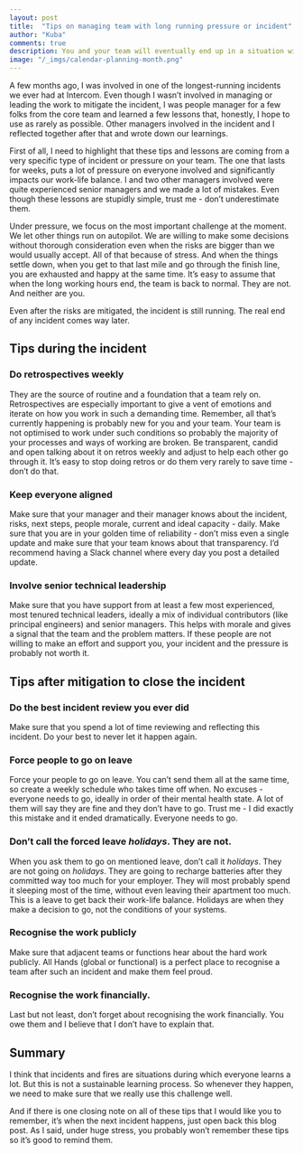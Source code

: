 ```yaml
---
layout: post
title:  "Tips on managing team with long running pressure or incident"
author: "Kuba"
comments: true
description: You and your team will eventually end up in a situation with long running pressure - either an unexpected incident, project risk being more damaging than expected or something else. How to lead your team through that time?
image: "/_imgs/calendar-planning-month.png"
---
```

A few months ago, I was involved in one of the longest-running incidents we ever had at Intercom. Even though I wasn’t involved in managing or leading the work to mitigate the incident, I was people manager for a few folks from the core team and learned a few lessons that, honestly, I hope to use as rarely as possible. Other managers involved in the incident and I reflected together after that and wrote down our learnings.

First of all, I need to highlight that these tips and lessons are coming from a very specific type of incident or pressure on your team. The one that lasts for weeks, puts a lot of pressure on everyone involved and significantly impacts our work-life balance. I and two other managers involved were quite experienced senior managers and we made a lot of mistakes. Even though these lessons are stupidly simple, trust me - don’t underestimate them.

Under pressure, we focus on the most important challenge at the moment. We let other things run on autopilot. We are willing to make some decisions without thorough consideration even when the risks are bigger than we would usually accept. All of that because of stress. And when the things settle down, when you get to that last mile and go through the finish line, you are exhausted and happy at the same time. It’s easy to assume that when the long working hours end, the team is back to normal. They are not. And neither are you.

Even after the risks are mitigated, the incident is still running. The real end of any incident comes way later.

## Tips during the incident

### Do retrospectives weekly
They are the source of routine and a foundation that a team rely on. Retrospectives are especially important to give a vent of emotions and iterate on how you work in such a demanding time. Remember, all that’s currently happening is probably new for you and your team. Your team is not optimised to work under such conditions so probably the majority of your processes and ways of working are broken. Be transparent, candid and open talking about it on retros weekly and adjust to help each other go through it. It’s easy to stop doing retros or do them very rarely to save time - don’t do that.

### Keep everyone aligned
Make sure that your manager and their manager knows about the incident, risks, next steps, people morale, current and ideal capacity - daily. Make sure that you are in your golden time of reliability - don’t miss even a single update and make sure that your team knows about that transparency. I’d recommend having a Slack channel where every day you post a detailed update.

### Involve senior technical leadership
Make sure that you have support from at least a few most experienced, most tenured technical leaders, ideally a mix of individual contributors (like principal engineers) and senior managers. This helps with morale and gives a signal that the team and the problem matters. If these people are not willing to make an effort and support you, your incident and the pressure is probably not worth it.

## Tips after mitigation to close the incident

### Do the best incident review you ever did
Make sure that you spend a lot of time reviewing and reflecting this incident. Do your best to never let it happen again.

### Force people to go on leave
Force your people to go on leave. You can’t send them all at the same time, so create a weekly schedule who takes time off when. No excuses - everyone needs to go, ideally in order of their mental health state. A lot of them will say they are fine and they don’t have to go. Trust me - I did exactly this mistake and it ended dramatically. Everyone needs to go.

### Don’t call the forced leave _holidays_. They are not.
When you ask them to go on mentioned leave, don’t call it _holidays_. They are not going on _holidays_. They are going to recharge batteries after they committed way too much for your employer. They will most probably spend it sleeping most of the time, without even leaving their apartment too much. This is a leave to get back their work-life balance. Holidays are when they make a decision to go, not the conditions of your systems.

### Recognise the work publicly
Make sure that adjacent teams or functions hear about the hard work publicly. All Hands (global or functional) is a perfect place to recognise a team after such an incident and make them feel proud.

### Recognise the work financially.
Last but not least, don’t forget about recognising the work financially. You owe them and I believe that I don’t have to explain that.

## Summary
I think that incidents and fires are situations during which everyone learns a lot. But this is not a sustainable learning process. So whenever they happen, we need to make sure that we really use this challenge well.

And if there is one closing note on all of these tips that I would like you to remember, it’s when the next incident happens, just open back this blog post. As I said, under huge stress, you probably won’t remember these tips so it’s good to remind them.
